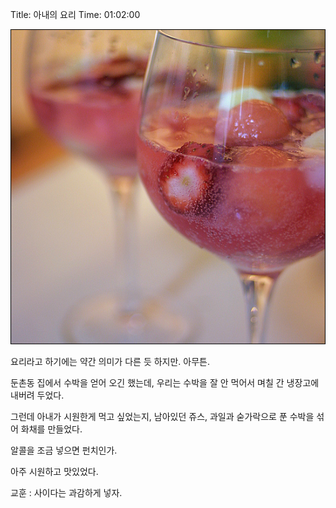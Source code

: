 Title: 아내의 요리
Time: 01:02:00

![](img_1104-ez_.jpg)

  
요리라고 하기에는 약간 의미가 다른 듯 하지만. 아무튼.

둔촌동 집에서 수박을 얻어 오긴 했는데, 우리는 수박을 잘 안 먹어서 며칠 간 냉장고에 내버려 두었다.

  
그런데 아내가 시원한게 먹고 싶었는지, 남아있던 쥬스, 과일과 숟가락으로 푼 수박을 섞어 화채를 만들었다.

알콜을 조금 넣으면 펀치인가.

  
아주 시원하고 맛있었다.

  
  
교훈 : 사이다는 과감하게 넣자.

